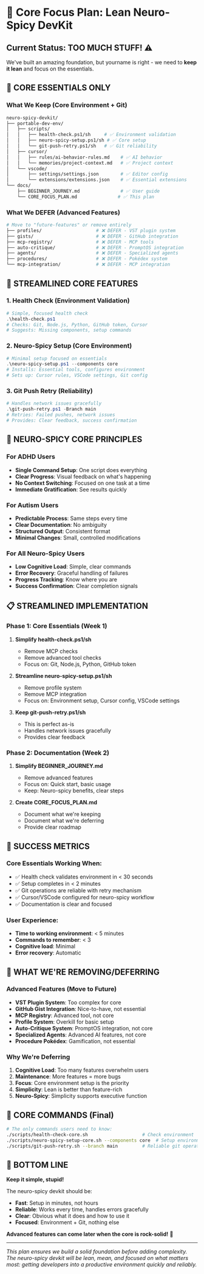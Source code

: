 # 🎯 Core Focus Plan: Lean Neuro-Spicy DevKit

## **Current Status: TOO MUCH STUFF!** ⚠️

We've built an amazing foundation, but yourname is right - we need to **keep it lean** and focus on the essentials.

## **🎯 CORE ESSENTIALS ONLY**

### **What We Keep (Core Environment + Git)**
```bash
neuro-spicy-devkit/
├── portable-dev-env/
│   ├── scripts/
│   │   ├── health-check.ps1/sh     # ✅ Environment validation
│   │   ├── neuro-spicy-setup.ps1/sh # ✅ Core setup
│   │   └── git-push-retry.ps1/sh   # ✅ Git reliability
│   ├── cursor/
│   │   ├── rules/ai-behavior-rules.md    # ✅ AI behavior
│   │   └── memories/project-context.md   # ✅ Project context
│   └── vscode/
│       ├── settings/settings.json        # ✅ Editor config
│       └── extensions/extensions.json    # ✅ Essential extensions
└── docs/
    ├── BEGINNER_JOURNEY.md               # ✅ User guide
    └── CORE_FOCUS_PLAN.md               # ✅ This plan
```

### **What We DEFER (Advanced Features)**
```bash
# Move to "future-features" or remove entirely
├── profiles/                    # ❌ DEFER - VST plugin system
├── gists/                       # ❌ DEFER - GitHub integration
├── mcp-registry/                # ❌ DEFER - MCP tools
├── auto-critique/               # ❌ DEFER - PromptOS integration
├── agents/                      # ❌ DEFER - Specialized agents
├── procedures/                  # ❌ DEFER - Pokédex system
└── mcp-integration/             # ❌ DEFER - MCP integration
```

## **🚀 STREAMLINED CORE FEATURES**

### **1. Health Check (Environment Validation)**
```powershell
# Simple, focused health check
.\health-check.ps1
# Checks: Git, Node.js, Python, GitHub token, Cursor
# Suggests: Missing components, setup commands
```

### **2. Neuro-Spicy Setup (Core Environment)**
```powershell
# Minimal setup focused on essentials
.\neuro-spicy-setup.ps1 --components core
# Installs: Essential tools, configures environment
# Sets up: Cursor rules, VSCode settings, Git config
```

### **3. Git Push Retry (Reliability)**
```powershell
# Handles network issues gracefully
.\git-push-retry.ps1 -Branch main
# Retries: Failed pushes, network issues
# Provides: Clear feedback, success confirmation
```

## **🧠 NEURO-SPICY CORE PRINCIPLES**

### **For ADHD Users**
- **Single Command Setup**: One script does everything
- **Clear Progress**: Visual feedback on what's happening
- **No Context Switching**: Focused on one task at a time
- **Immediate Gratification**: See results quickly

### **For Autism Users**
- **Predictable Process**: Same steps every time
- **Clear Documentation**: No ambiguity
- **Structured Output**: Consistent format
- **Minimal Changes**: Small, controlled modifications

### **For All Neuro-Spicy Users**
- **Low Cognitive Load**: Simple, clear commands
- **Error Recovery**: Graceful handling of failures
- **Progress Tracking**: Know where you are
- **Success Confirmation**: Clear completion signals

## **📋 STREAMLINED IMPLEMENTATION**

### **Phase 1: Core Essentials (Week 1)**
1. **Simplify health-check.ps1/sh**
   - Remove MCP checks
   - Remove advanced tool checks
   - Focus on: Git, Node.js, Python, GitHub token

2. **Streamline neuro-spicy-setup.ps1/sh**
   - Remove profile system
   - Remove MCP integration
   - Focus on: Environment setup, Cursor config, VSCode settings

3. **Keep git-push-retry.ps1/sh**
   - This is perfect as-is
   - Handles network issues gracefully
   - Provides clear feedback

### **Phase 2: Documentation (Week 2)**
1. **Simplify BEGINNER_JOURNEY.md**
   - Remove advanced features
   - Focus on: Quick start, basic usage
   - Keep: Neuro-spicy benefits, clear steps

2. **Create CORE_FOCUS_PLAN.md**
   - Document what we're keeping
   - Document what we're deferring
   - Provide clear roadmap

## **🎯 SUCCESS METRICS**

### **Core Essentials Working When:**
- ✅ Health check validates environment in < 30 seconds
- ✅ Setup completes in < 2 minutes
- ✅ Git operations are reliable with retry mechanism
- ✅ Cursor/VSCode configured for neuro-spicy workflow
- ✅ Documentation is clear and focused

### **User Experience:**
- **Time to working environment**: < 5 minutes
- **Commands to remember**: < 3
- **Cognitive load**: Minimal
- **Error recovery**: Automatic

## **🚨 WHAT WE'RE REMOVING/DEFERRING**

### **Advanced Features (Move to Future)**
- **VST Plugin System**: Too complex for core
- **GitHub Gist Integration**: Nice-to-have, not essential
- **MCP Registry**: Advanced tool, not core
- **Profile System**: Overkill for basic setup
- **Auto-Critique System**: PromptOS integration, not core
- **Specialized Agents**: Advanced AI features, not core
- **Procedure Pokédex**: Gamification, not essential

### **Why We're Deferring**
1. **Cognitive Load**: Too many features overwhelm users
2. **Maintenance**: More features = more bugs
3. **Focus**: Core environment setup is the priority
4. **Simplicity**: Lean is better than feature-rich
5. **Neuro-Spicy**: Simplicity supports executive function

## **🎯 CORE COMMANDS (Final)**

```bash
# The only commands users need to know:
./scripts/health-check-core.sh                    # Check environment
./scripts/neuro-spicy-setup-core.sh --components core  # Setup environment
./scripts/git-push-retry.sh --branch main         # Reliable git operations
```

## **🚀 BOTTOM LINE**

**Keep it simple, stupid!** 

The neuro-spicy devkit should be:
- **Fast**: Setup in minutes, not hours
- **Reliable**: Works every time, handles errors gracefully
- **Clear**: Obvious what it does and how to use it
- **Focused**: Environment + Git, nothing else

**Advanced features can come later when the core is rock-solid!** 🎯

---

*This plan ensures we build a solid foundation before adding complexity. The neuro-spicy devkit will be lean, mean, and focused on what matters most: getting developers into a productive environment quickly and reliably.*

